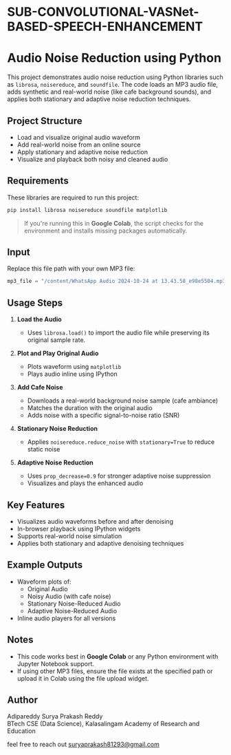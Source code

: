 # SUB-CONVOLUTIONAL-VASNet-BASED-SPEECH-ENHANCEMENT

#  Audio Noise Reduction using Python

This project demonstrates audio noise reduction using Python libraries such as `librosa`, `noisereduce`, and `soundfile`. The code loads an MP3 audio file, adds synthetic and real-world noise (like cafe background sounds), and applies both stationary and adaptive noise reduction techniques.

##  Project Structure

- Load and visualize original audio waveform
- Add real-world noise from an online source
- Apply stationary and adaptive noise reduction
- Visualize and playback both noisy and cleaned audio

##  Requirements

These libraries are required to run this project:

```bash
pip install librosa noisereduce soundfile matplotlib
```

>  If you're running this in **Google Colab**, the script checks for the environment and installs missing packages automatically.

##  Input

Replace this file path with your own MP3 file:

```python
mp3_file = "/content/WhatsApp Audio 2024-10-24 at 13.43.58_e98e5504.mp3"
```

##  Usage Steps

1. **Load the Audio**
   - Uses `librosa.load()` to import the audio file while preserving its original sample rate.

2. **Plot and Play Original Audio**
   - Plots waveform using `matplotlib`
   - Plays audio inline using IPython

3. **Add Cafe Noise**
   - Downloads a real-world background noise sample (cafe ambiance)
   - Matches the duration with the original audio
   - Adds noise with a specific signal-to-noise ratio (SNR)

4. **Stationary Noise Reduction**
   - Applies `noisereduce.reduce_noise` with `stationary=True` to reduce static noise

5. **Adaptive Noise Reduction**
   - Uses `prop_decrease=0.9` for stronger adaptive noise suppression
   - Visualizes and plays the enhanced audio

## Key Features

- Visualizes audio waveforms before and after denoising
-  In-browser playback using IPython widgets
-  Supports real-world noise simulation
- Applies both stationary and adaptive denoising techniques

##  Example Outputs

- Waveform plots of:
  - Original Audio
  - Noisy Audio (with cafe noise)
  - Stationary Noise-Reduced Audio
  - Adaptive Noise-Reduced Audio
- Inline audio players for all versions

## Notes

- This code works best in **Google Colab** or any Python environment with Jupyter Notebook support.
- If using other MP3 files, ensure the file exists at the specified path or upload it in Colab using the file upload widget.


##  Author

Adipareddy Surya Prakash Reddy  
BTech CSE (Data Science), Kalasalingam Academy of Research and Education

feel free to reach out suryaprakash81293@gmail.com

